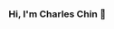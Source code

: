 ### Hi, I'm Charles Chin 👋

<div style="display:none;">
  <img src="https://visitor-badge.glitch.me/badge?page_id=eallion.eallion" alt="visitor badge"/>
</div>
